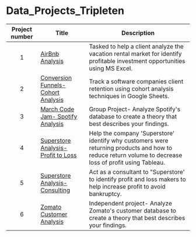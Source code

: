 # Data_Projects_Tripleten
| Project number | Title | Description | 
| :-----------: | ----------- | ----------- |
| 1 | [AirBnb Analysis](https://docs.google.com/spreadsheets/d/13q-g6C-cLXm7jqWKQLng_Aly4x2KxMF_ygE3hJC-9go/edit?usp=sharing) |Tasked to help a client analyze the vacation rental market for identify profitable investment opportunities using MS Excel. |
| 2 | [Conversion Funnels- Cohort Analysis](https://docs.google.com/spreadsheets/d/1pMQe6SAJSRbzA4jD2JJsP5wL68mZ3EB_OwgNHvkjYiE/edit?usp=sharing)|Track a software companies client retention using cohort analysis techniques in Google Sheets.|
| 3 | [March Code Jam- Spotify Analysis](https://acrobat.adobe.com/id/urn:aaid:sc:VA6C2:928f3209-a822-4c73-a03a-720f470845c1) | Group Project- Analyze Spotify's database to create a theory that best describes your findings.|
| 4 | [Superstore Analysis- Profit to Loss](https://public.tableau.com/app/profile/jasmine.campos/viz/SuperstoreAnalysis_17135708198840/DashboardTemplate) | Help the company 'Superstore' identify why customers were returning products and how to reduce return volume to decrease loss of profit using Tableau. | 
| 5 | [Superstore Analysis- Consulting](https://public.tableau.com/app/profile/jasmine.campos/viz/SuperstoreProfittoLoss/ProfitCenterbySubcategory) | Act as a consultant to "Superstore' to identify profit and loss makers to help increase profit to avoid bankruptcy.
| 6 | [Zomato Customer Analysis](https://acrobat.adobe.com/id/urn:aaid:sc:VA6C2:f47d3d5c-54c4-4e78-9f84-c8dc495f5fe8)| Independent project- Analyze Zomato's customer database to create a theory that best describes your findings.|
